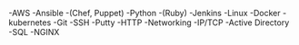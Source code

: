 -AWS
-Ansible 
  -(Chef, Puppet)
-Python
  -(Ruby)
-Jenkins
-Linux
-Docker
-kubernetes
-Git
-SSH
  -Putty
-HTTP
-Networking
  -IP/TCP
-Active Directory
-SQL
-NGINX
